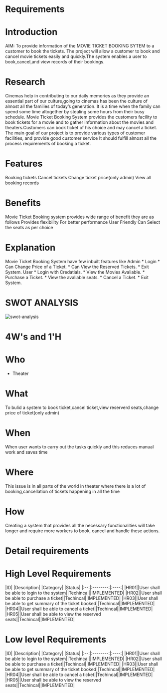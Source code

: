 # Requirements

# Introduction

   AIM: To provide information of the MOVIE TICKET BOOKING SYTEM to a customer to book the tickets. The project will allow a customer to book and cancel movie tickets easily and quickly.The system enables a user to book,cancel,and view records of their bookings.

# Research

   Cinemas help in contributing to our daily memories as they provide an essential part of our culture,going to cinemas has been the culture of almost all the families of today’s generation. It is a time when the family can spend some time altogether by stealing some hours from their busy schedule. Movie Ticket Booking System provides the customers facility to book tickets for a movie and to gather information about the movies and theaters.Customers can book ticket of his choice and may cancel a ticket.
   The main goal of our project is to provide various types of customer facilities, and provide good  customer service It should fulfill almost all the process requirements of booking a ticket.

# Features

   Booking tickets
   Cancel tickets
   Change ticket price(only admin)
   View all booking records

# Benefits

   Movie Ticket Booking system provides wide range of benefit they are as follows
   Provides flexibility
   For better performance
   User Friendly
   Can Select the seats as per choice

# Explanation

   Movie Ticket Booking System have few inbuilt features like Admin * Login * Can Change Price of a Ticket. * Can View the Reserved Tickets. * Exit System. User * Login with Credatials. * View the Movies Avaliable. * Purchase a Ticket. * View the avaliable seats. * Cancel a Ticket. * Exit System.

# SWOT ANALYSIS

 ![swot-analysis](https://user-images.githubusercontent.com/98865606/153236319-2f61fd93-b414-4084-bc01-536ca615d710.png)

# 4W's and 1'H

# Who

  * Theater

# What

   To bulid a system to book ticket,cancel ticket,view reserverd seats,change price of ticket(only admin)

# When

   When user wants to carry out the tasks quickly and this reduces manual work and saves time

# Where
   
   This issue is in all parts of the world in theater where there is a lot of booking,cancellation of tickets happening in all the time

# How

   Creating a system that provides all the necessary functionalities will take longer and require more workers to book, cancel and handle these actions.

# Detail requirements

 # High Level Requirements
  
  |ID| |Description| |Category| |Status|
  |:--:|:--------:|:----:|
 |HR01||User shall be able to login to the system||Techincal||IMPLEMENTED|
 |HR02||User shall be able to purchase a ticket||Techincal||IMPLEMENTED|
 |HR03||User shall be able to get summary of the ticket booked||Techincal||IMPLEMENTED|
 |HR04||User shall be able to cancel a ticket||Techincal||IMPLEMENTED|
 |HR05||User shall be able to view the reserved seats||Techincal||IMPLEMENTED|

 # Low level Requirements
  
   |ID| |Description| |Category| |Status|
  |:--:|:--------:|:----:|
 |HR01||User shall be able to login to the system||Techincal||IMPLEMENTED|
 |HR02||User shall be able to purchase a ticket||Techincal||IMPLEMENTED|
 |HR03||User shall be able to get summary of the ticket booked||Techincal||IMPLEMENTED|
 |HR04||User shall be able to cancel a ticket||Techincal||IMPLEMENTED|
 |HR05||User shall be able to view the reserved seats||Techincal||IMPLEMENTED|